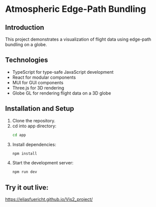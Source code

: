 # Atmospheric Edge-Path Bundling

## Introduction
This project demonstrates a visualization of flight data using edge-path bundling on a globe.

## Technologies
- TypeScript for type-safe JavaScript development
- React for modular components
- MUI for GUI components
- Three.js for 3D rendering
- Globe GL for rendering flight data on a 3D globe

## Installation and Setup
1. Clone the repository.
2. cd into app directory:
   ```bash
   cd app
    ```
3. Install dependencies:
   ```bash
   npm install
    ```
4. Start the development server:
   ```bash
   npm run dev
      ```
## Try it out live:
https://eliasfuericht.github.io/Vis2_project/
